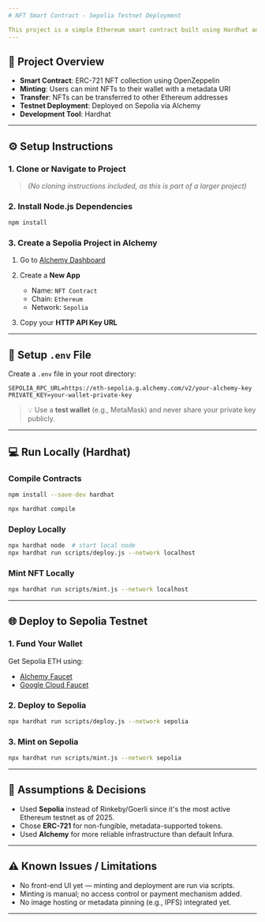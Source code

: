 ```yaml
---
# NFT Smart Contract - Sepolia Testnet Deployment

This project is a simple Ethereum smart contract built using Hardhat and OpenZeppelin. It allows users to **mint** and **transfer** ERC-721 (NFT) tokens. The contract is deployed on the **Sepolia testnet** and is integrated with **Alchemy** for Web3 infrastructure.
---
```


## 🚀 Project Overview

- **Smart Contract**: ERC-721 NFT collection using OpenZeppelin
- **Minting**: Users can mint NFTs to their wallet with a metadata URI
- **Transfer**: NFTs can be transferred to other Ethereum addresses
- **Testnet Deployment**: Deployed on Sepolia via Alchemy
- **Development Tool**: Hardhat

---

## ⚙️ Setup Instructions

### 1. Clone or Navigate to Project

> _(No cloning instructions included, as this is part of a larger project)_

### 2. Install Node.js Dependencies

```bash
npm install
```

### 3. Create a Sepolia Project in Alchemy

1. Go to [Alchemy Dashboard](https://www.alchemy.com/)
2. Create a **New App**

   - Name: `NFT Contract`
   - Chain: `Ethereum`
   - Network: `Sepolia`

3. Copy your **HTTP API Key URL**

---

## 🔐 Setup `.env` File

Create a `.env` file in your root directory:

```env
SEPOLIA_RPC_URL=https://eth-sepolia.g.alchemy.com/v2/your-alchemy-key
PRIVATE_KEY=your-wallet-private-key
```

> 💡 Use a **test wallet** (e.g., MetaMask) and never share your private key publicly.

---

## 💻 Run Locally (Hardhat)

### Compile Contracts

```bash
npm install --save-dev hardhat

npx hardhat compile
```

### Deploy Locally

```bash
npx hardhat node  # start local node
npx hardhat run scripts/deploy.js --network localhost
```

### Mint NFT Locally

```bash
npx hardhat run scripts/mint.js --network localhost
```

---

## 🌐 Deploy to Sepolia Testnet

### 1. Fund Your Wallet

Get Sepolia ETH using:

- [Alchemy Faucet](https://www.alchemy.com/faucets/ethereum-sepolia)
- [Google Cloud Faucet](https://cloud.google.com/application/web3/faucet/ethereum/sepolia)

### 2. Deploy to Sepolia

```bash
npx hardhat run scripts/deploy.js --network sepolia
```

### 3. Mint on Sepolia

```bash
npx hardhat run scripts/mint.js --network sepolia
```

---

## 🧠 Assumptions & Decisions

- Used **Sepolia** instead of Rinkeby/Goerli since it's the most active Ethereum testnet as of 2025.
- Chose **ERC-721** for non-fungible, metadata-supported tokens.
- Used **Alchemy** for more reliable infrastructure than default Infura.

---

## ⚠️ Known Issues / Limitations

- No front-end UI yet — minting and deployment are run via scripts.
- Minting is manual; no access control or payment mechanism added.
- No image hosting or metadata pinning (e.g., IPFS) integrated yet.

---
